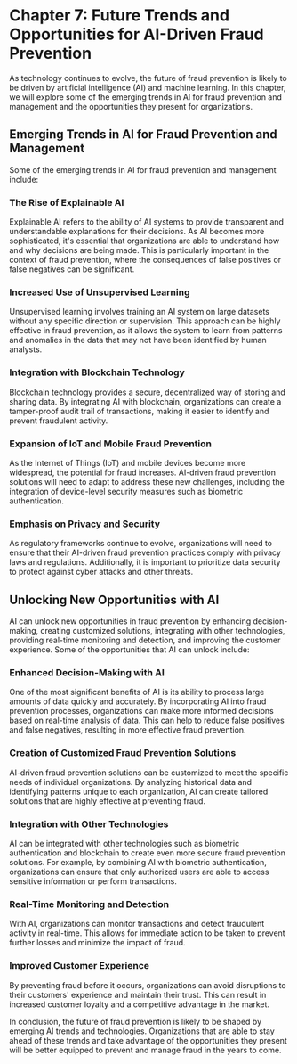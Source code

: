Chapter 7: Future Trends and Opportunities for AI-Driven Fraud Prevention
=========================================================================

As technology continues to evolve, the future of fraud prevention is likely to be driven by artificial intelligence (AI) and machine learning. In this chapter, we will explore some of the emerging trends in AI for fraud prevention and management and the opportunities they present for organizations.

Emerging Trends in AI for Fraud Prevention and Management
---------------------------------------------------------

Some of the emerging trends in AI for fraud prevention and management include:

### The Rise of Explainable AI

Explainable AI refers to the ability of AI systems to provide transparent and understandable explanations for their decisions. As AI becomes more sophisticated, it's essential that organizations are able to understand how and why decisions are being made. This is particularly important in the context of fraud prevention, where the consequences of false positives or false negatives can be significant.

### Increased Use of Unsupervised Learning

Unsupervised learning involves training an AI system on large datasets without any specific direction or supervision. This approach can be highly effective in fraud prevention, as it allows the system to learn from patterns and anomalies in the data that may not have been identified by human analysts.

### Integration with Blockchain Technology

Blockchain technology provides a secure, decentralized way of storing and sharing data. By integrating AI with blockchain, organizations can create a tamper-proof audit trail of transactions, making it easier to identify and prevent fraudulent activity.

### Expansion of IoT and Mobile Fraud Prevention

As the Internet of Things (IoT) and mobile devices become more widespread, the potential for fraud increases. AI-driven fraud prevention solutions will need to adapt to address these new challenges, including the integration of device-level security measures such as biometric authentication.

### Emphasis on Privacy and Security

As regulatory frameworks continue to evolve, organizations will need to ensure that their AI-driven fraud prevention practices comply with privacy laws and regulations. Additionally, it is important to prioritize data security to protect against cyber attacks and other threats.

Unlocking New Opportunities with AI
-----------------------------------

AI can unlock new opportunities in fraud prevention by enhancing decision-making, creating customized solutions, integrating with other technologies, providing real-time monitoring and detection, and improving the customer experience. Some of the opportunities that AI can unlock include:

### Enhanced Decision-Making with AI

One of the most significant benefits of AI is its ability to process large amounts of data quickly and accurately. By incorporating AI into fraud prevention processes, organizations can make more informed decisions based on real-time analysis of data. This can help to reduce false positives and false negatives, resulting in more effective fraud prevention.

### Creation of Customized Fraud Prevention Solutions

AI-driven fraud prevention solutions can be customized to meet the specific needs of individual organizations. By analyzing historical data and identifying patterns unique to each organization, AI can create tailored solutions that are highly effective at preventing fraud.

### Integration with Other Technologies

AI can be integrated with other technologies such as biometric authentication and blockchain to create even more secure fraud prevention solutions. For example, by combining AI with biometric authentication, organizations can ensure that only authorized users are able to access sensitive information or perform transactions.

### Real-Time Monitoring and Detection

With AI, organizations can monitor transactions and detect fraudulent activity in real-time. This allows for immediate action to be taken to prevent further losses and minimize the impact of fraud.

### Improved Customer Experience

By preventing fraud before it occurs, organizations can avoid disruptions to their customers' experience and maintain their trust. This can result in increased customer loyalty and a competitive advantage in the market.

In conclusion, the future of fraud prevention is likely to be shaped by emerging AI trends and technologies. Organizations that are able to stay ahead of these trends and take advantage of the opportunities they present will be better equipped to prevent and manage fraud in the years to come.
